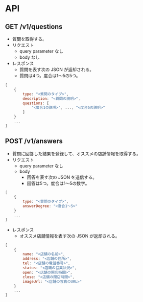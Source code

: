 # API

## GET /v1/questions
- 質問を取得する。
- リクエスト
  - query parameter なし
  - body なし
- レスポンス
  - 質問を表す次の JSON が返却される。
  - 質問は4つ。度合は1～5の5つ。

```javascript
[
    {
        type: "<質問のタイプ>",
        description: "<質問の説明>",
        questions: [
            "<度合1の説明>", ..., "<度合5の説明>"
        ]
    }
    ...
]
```

## POST /v1/answers
- 質問に回答した結果を登録して、オススメの店舗情報を取得する。
- リクエスト
  - query parameter なし
  - body
    - 回答を表す次の JSON を送信する。
    - 回答は5つ。度合は1～5の数字。

```javascript
[
    {
        type: "<質問のタイプ>",
        answerDegree: "<度合1～5>"
    }
    ...
]
```

- レスポンス
  - オススメ店舗情報を表す次の JSON が返却される。

```javascript
[
    {
        name: "<店舗の名前>",
        address: "<店舗の住所>",
        tel: "<店舗の電話番号>",
        status: "<店舗の営業状況>",
        open: "<店舗の開店時間>",
        close: "<店舗の閉店時間>",
        imageUrl: "<店舗の写真のURL>"
    }
    ...
]
```